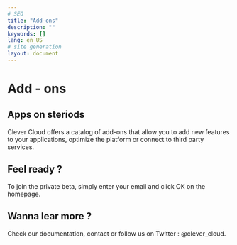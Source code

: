 ```yaml
---
# SEO
title: "Add-ons"
description: ""
keywords: []
lang: en_US
# site generation
layout: document
---
```

# Add - ons
## Apps on steriods 
Clever Cloud offers a catalog of add-ons that allow you to add new features to your applications, optimize the platform or connect to third party services.
## Feel ready ?
To join the private beta, simply enter your email and click OK on the homepage.
## Wanna lear more ?
Check our documentation, contact or follow us on Twitter : @clever_cloud.

